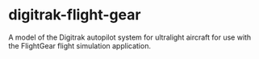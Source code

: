 digitrak-flight-gear
====================

A model of the Digitrak autopilot system for ultralight aircraft for use with the FlightGear flight simulation application.
